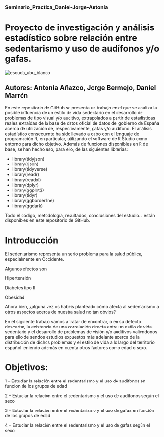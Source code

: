 ### Seminario_Practica_Daniel-Jorge-Antonia
# Proyecto de investigación y análisis estadístico sobre relación entre sedentarismo y uso de audífonos y/o gafas.
![escudo_ubu_blanco](https://github.com/jbs1009/Seminario_Daniel_Jorge_Antonia/assets/144683429/bd62233a-f5a1-4102-81a7-9735eb3ac68d)

## Autores: Antonia Añazco, Jorge Bermejo, Daniel Marrón


En este repositorio de GitHub se presenta un trabajo en el que se analiza la posible influencia de un estilo de vida sedentario en el desarrollo de problemas de tipo visual y/o auditivo, extrapolados a partir de estadísticas reales extraídas de la base de datos oficial de datos del gobierno de España acerca de utilización de, respectivamente, gafas y/o audífono. El análisis estadístico consecuente ha sido llevado a cabo con el lenguaje de programación R, en particular, utilizando el software de R Studio como entorno para dicho objetivo. Además de funciones disponibles en R de base, se han hecho uso, para ello, de las siguientes librerías:
- library(tidyjson)
- library(rjson)
- library(tidyverse)
- library(readr)
- library(readxl)
- library(dplyr)
- library(ggplot2)
- library(tidyr)
- library(ggborderline)
- library(ggdark)
  
Todo el código, metodología, resultados, conclusiones del estudio... están disponibles en este repositorio de GitHub.

# Introducción 

El sedentarismo representa un serio problema para la salud pública, especialmente en Occidente. 

Algunos efectos son: 

Hipertensión 

Diabetes tipo II 

Obesidad 

Ahora bien, ¿alguna vez os habéis planteado cómo afecta al sedentarismo a otros aspectos acerca de nuestra salud no tan obvios? 

En el siguiente trabajo vamos a tratar de encontrar, o en su defecto descartar, la existencia de una correlación directa entre un estilo de vida sedentario y el desarrollo de problemas de visión y/o auditivos valiéndonos para ello de sendos estudios expuestos más adelante acerca de la distribución de dichos problemas y el estilo de vida a lo largo del territorio español teniendo además en cuenta otros factores como edad o sexo. 


# Objetivos: 

1 – Estudiar la relación entre el sedentarismo y el uso de audífonos en funcion de los grupos de edad 

2 – Estudiar la relación entre el sedentarismo y el uso de audífonos según el sexo 

3 – Estudiar la relación entre el sedentarismo y el uso de gafas en función de los grupos de edad 

4 – Estudiar la relación entre el sedentarismo y el uso de gafas según el sexo 
